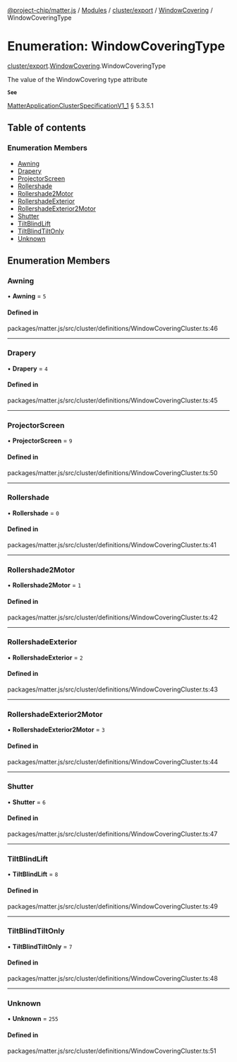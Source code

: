 [@project-chip/matter.js](../README.md) / [Modules](../modules.md) / [cluster/export](../modules/cluster_export.md) / [WindowCovering](../modules/cluster_export.WindowCovering.md) / WindowCoveringType

# Enumeration: WindowCoveringType

[cluster/export](../modules/cluster_export.md).[WindowCovering](../modules/cluster_export.WindowCovering.md).WindowCoveringType

The value of the WindowCovering type attribute

**`See`**

[MatterApplicationClusterSpecificationV1_1](../interfaces/spec_export.MatterApplicationClusterSpecificationV1_1.md) § 5.3.5.1

## Table of contents

### Enumeration Members

- [Awning](cluster_export.WindowCovering.WindowCoveringType.md#awning)
- [Drapery](cluster_export.WindowCovering.WindowCoveringType.md#drapery)
- [ProjectorScreen](cluster_export.WindowCovering.WindowCoveringType.md#projectorscreen)
- [Rollershade](cluster_export.WindowCovering.WindowCoveringType.md#rollershade)
- [Rollershade2Motor](cluster_export.WindowCovering.WindowCoveringType.md#rollershade2motor)
- [RollershadeExterior](cluster_export.WindowCovering.WindowCoveringType.md#rollershadeexterior)
- [RollershadeExterior2Motor](cluster_export.WindowCovering.WindowCoveringType.md#rollershadeexterior2motor)
- [Shutter](cluster_export.WindowCovering.WindowCoveringType.md#shutter)
- [TiltBlindLift](cluster_export.WindowCovering.WindowCoveringType.md#tiltblindlift)
- [TiltBlindTiltOnly](cluster_export.WindowCovering.WindowCoveringType.md#tiltblindtiltonly)
- [Unknown](cluster_export.WindowCovering.WindowCoveringType.md#unknown)

## Enumeration Members

### Awning

• **Awning** = ``5``

#### Defined in

packages/matter.js/src/cluster/definitions/WindowCoveringCluster.ts:46

___

### Drapery

• **Drapery** = ``4``

#### Defined in

packages/matter.js/src/cluster/definitions/WindowCoveringCluster.ts:45

___

### ProjectorScreen

• **ProjectorScreen** = ``9``

#### Defined in

packages/matter.js/src/cluster/definitions/WindowCoveringCluster.ts:50

___

### Rollershade

• **Rollershade** = ``0``

#### Defined in

packages/matter.js/src/cluster/definitions/WindowCoveringCluster.ts:41

___

### Rollershade2Motor

• **Rollershade2Motor** = ``1``

#### Defined in

packages/matter.js/src/cluster/definitions/WindowCoveringCluster.ts:42

___

### RollershadeExterior

• **RollershadeExterior** = ``2``

#### Defined in

packages/matter.js/src/cluster/definitions/WindowCoveringCluster.ts:43

___

### RollershadeExterior2Motor

• **RollershadeExterior2Motor** = ``3``

#### Defined in

packages/matter.js/src/cluster/definitions/WindowCoveringCluster.ts:44

___

### Shutter

• **Shutter** = ``6``

#### Defined in

packages/matter.js/src/cluster/definitions/WindowCoveringCluster.ts:47

___

### TiltBlindLift

• **TiltBlindLift** = ``8``

#### Defined in

packages/matter.js/src/cluster/definitions/WindowCoveringCluster.ts:49

___

### TiltBlindTiltOnly

• **TiltBlindTiltOnly** = ``7``

#### Defined in

packages/matter.js/src/cluster/definitions/WindowCoveringCluster.ts:48

___

### Unknown

• **Unknown** = ``255``

#### Defined in

packages/matter.js/src/cluster/definitions/WindowCoveringCluster.ts:51
